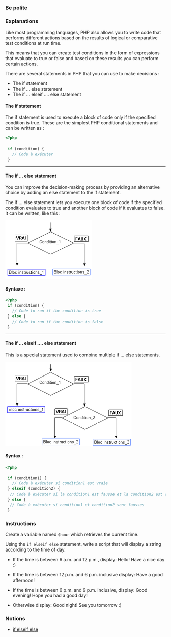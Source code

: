### Be polite

### Explanations

Like most programming languages, PHP also allows you to write code that performs different actions based on the results of logical or comparative test conditions at run time.

This means that you can create test conditions in the form of expressions that evaluate to true or false and based on these results you can perform certain actions.

There are several statements in PHP that you can use to make decisions :

- The if statement
- The if ... else statement
- The if ... elseif .... else statement

#### The if statement

The if statement is used to execute a block of code only if the specified condition is true. These are the simplest PHP conditional statements and can be written as :

```php
<?php

 if (condition) {
   // Code à exécuter
 }
```

---

#### The if ... else statement

You can improve the decision-making process by providing an alternative choice by adding an else statement to the if statement.

The if ... else statement lets you execute one block of code if the specified condition evaluates to true and another block of code if it evaluates to false. It can be written, like this :

![img.png](img.png)

#### Syntaxe :

```php
<?php
 if (condition) {
   // Code to run if the condition is true
 } else {
   // Code to run if the condition is false
 }
```

---

#### The if ... elseif .... else statement

This is a special statement used to combine multiple if ... else statements.

![img_1.png](img_1.png)

#### Syntax :

```php
<?php

 if (condition1) {
   // Code à exécuter si condition1 est vraie
 } elseif (condition2) {
  // Code à exécuter si la condition1 est fausse et la condition2 est vraie
 } else {
  // Code à exécuter si condition1 et condition2 sont fausses
 }
```

### Instructions

Create a variable named `$hour` which retrieves the current time.

Using the `if elseif else` statement, write a script that will display a string according to the time of day.

- If the time is between 6 a.m. and 12 p.m., display: Hello! Have a nice day :)

- If the time is between 12 p.m. and 6 p.m. inclusive display: Have a good afternoon!

- If the time is between 6 p.m. and 9 p.m. inclusive, display: Good evening! Hope you had a good day!

- Otherwise display: Good night! See you tomorrow :)

### Notions

- [if elseif else](https://www.php.net/manual/fr/control-structures.elseif.php)
